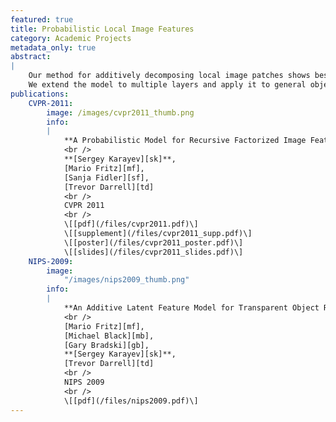```yaml
---
featured: true
title: Probabilistic Local Image Features
category: Academic Projects
metadata_only: true
abstract:
|
    Our method for additively decomposing local image patches shows best performance on a novel transparent object recognition dataset.
    We extend the model to multiple layers and apply it to general object classification.
publications:
    CVPR-2011:
        image: /images/cvpr2011_thumb.png
        info:
        |
            **A Probabilistic Model for Recursive Factorized Image Features**
            <br />
            **[Sergey Karayev][sk]**,
            [Mario Fritz][mf],
            [Sanja Fidler][sf],
            [Trevor Darrell][td]
            <br />
            CVPR 2011
            <br />
            \[[pdf](/files/cvpr2011.pdf)\]
            \[[supplement](/files/cvpr2011_supp.pdf)\]
            \[[poster](/files/cvpr2011_poster.pdf)\]
            \[[slides](/files/cvpr2011_slides.pdf)\]
    NIPS-2009:
        image:
            "/images/nips2009_thumb.png"
        info:
        |
            **An Additive Latent Feature Model for Transparent Object Recognition**
            <br />
            [Mario Fritz][mf],
            [Michael Black][mb],
            [Gary Bradski][gb],
            **[Sergey Karayev][sk]**,
            [Trevor Darrell][td]
            <br />
            NIPS 2009
            <br />
            \[[pdf](/files/nips2009.pdf)\]
---
```

